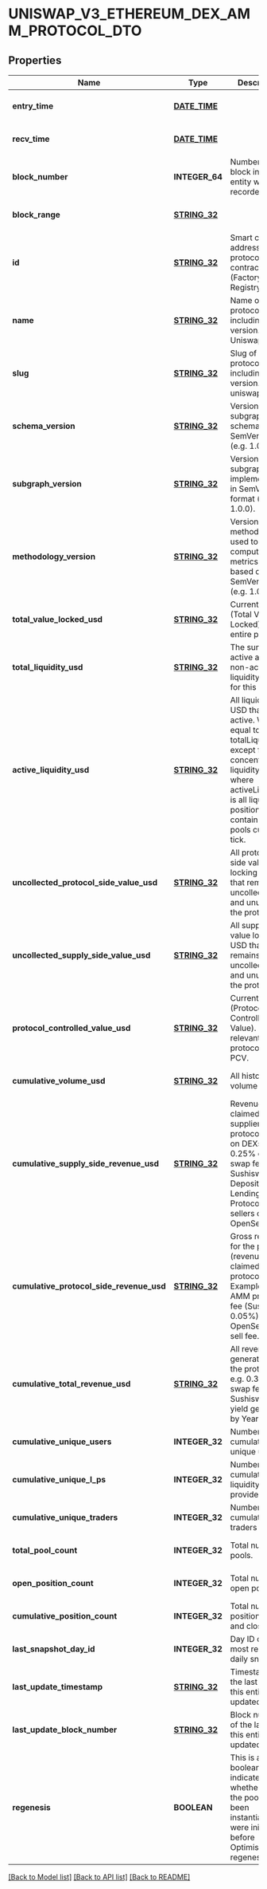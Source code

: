 # UNISWAP_V3_ETHEREUM_DEX_AMM_PROTOCOL_DTO

## Properties
Name | Type | Description | Notes
------------ | ------------- | ------------- | -------------
**entry_time** | [**DATE_TIME**](DATE_TIME.md) |  | [optional] [default to null]
**recv_time** | [**DATE_TIME**](DATE_TIME.md) |  | [optional] [default to null]
**block_number** | **INTEGER_64** | Number of block in which entity was recorded. | [optional] [default to null]
**block_range** | [**STRING_32**](STRING_32.md) |  | [optional] [default to null]
**id** | [**STRING_32**](STRING_32.md) | Smart contract address of the protocol&#39;s main contract (Factory, Registry, etc). | [optional] [default to null]
**name** | [**STRING_32**](STRING_32.md) | Name of the protocol, including version. e.g. Uniswap v3. | [optional] [default to null]
**slug** | [**STRING_32**](STRING_32.md) | Slug of protocol, including version. e.g. uniswap-v3. | [optional] [default to null]
**schema_version** | [**STRING_32**](STRING_32.md) | Version of the subgraph schema, in SemVer format (e.g. 1.0.0). | [optional] [default to null]
**subgraph_version** | [**STRING_32**](STRING_32.md) | Version of the subgraph implementation, in SemVer format (e.g. 1.0.0). | [optional] [default to null]
**methodology_version** | [**STRING_32**](STRING_32.md) | Version of the methodology used to compute metrics, loosely based on SemVer format (e.g. 1.0.0). | [optional] [default to null]
**total_value_locked_usd** | [**STRING_32**](STRING_32.md) | Current TVL (Total Value Locked) of the entire protocol. | [optional] [default to null]
**total_liquidity_usd** | [**STRING_32**](STRING_32.md) | The sum of all active and non-active liquidity in USD for this pool. | [optional] [default to null]
**active_liquidity_usd** | [**STRING_32**](STRING_32.md) | All liquidity in USD that is active. Will be equal to totalLiquidity except for in concentrated liquidity - where activeLiquidity is all liquidity positions that contain the pools current tick. | [optional] [default to null]
**uncollected_protocol_side_value_usd** | [**STRING_32**](STRING_32.md) | All protocol-side value locking in USD that remains uncollected and unused in the protocol. | [optional] [default to null]
**uncollected_supply_side_value_usd** | [**STRING_32**](STRING_32.md) | All supply-side value locking in USD that remains uncollected and unused in the protocol. | [optional] [default to null]
**protocol_controlled_value_usd** | [**STRING_32**](STRING_32.md) | Current PCV (Protocol Controlled Value). Only relevant for protocols with PCV. | [optional] [default to null]
**cumulative_volume_usd** | [**STRING_32**](STRING_32.md) | All historical volume in USD. | [optional] [default to null]
**cumulative_supply_side_revenue_usd** | [**STRING_32**](STRING_32.md) | Revenue claimed by suppliers to the protocol. LPs on DEXs (e.g. 0.25% of the swap fee in Sushiswap). Depositors on Lending Protocols. NFT sellers on OpenSea. | [optional] [default to null]
**cumulative_protocol_side_revenue_usd** | [**STRING_32**](STRING_32.md) | Gross revenue for the protocol (revenue claimed by protocol). Examples: AMM protocol fee (Sushi’s 0.05%). OpenSea 10% sell fee. | [optional] [default to null]
**cumulative_total_revenue_usd** | [**STRING_32**](STRING_32.md) | All revenue generated by the protocol. e.g. 0.30% of swap fee in Sushiswap, all yield generated by Yearn. | [optional] [default to null]
**cumulative_unique_users** | **INTEGER_32** | Number of cumulative unique users. | [optional] [default to null]
**cumulative_unique_l_ps** | **INTEGER_32** | Number of cumulative liquidity providers. | [optional] [default to null]
**cumulative_unique_traders** | **INTEGER_32** | Number of cumulative traders | [optional] [default to null]
**total_pool_count** | **INTEGER_32** | Total number of pools. | [optional] [default to null]
**open_position_count** | **INTEGER_32** | Total number of open positions. | [optional] [default to null]
**cumulative_position_count** | **INTEGER_32** | Total number of positions (open and closed). | [optional] [default to null]
**last_snapshot_day_id** | **INTEGER_32** | Day ID of the most recent daily snapshot. | [optional] [default to null]
**last_update_timestamp** | [**STRING_32**](STRING_32.md) | Timestamp of the last time this entity was updated | [optional] [default to null]
**last_update_block_number** | [**STRING_32**](STRING_32.md) | Block number of the last time this entity was updated. | [optional] [default to null]
**regenesis** | **BOOLEAN** | This is a boolean to indicate whether or not the pools have been instantiated the were initialized before Optimism regenesis. | [optional] [default to null]

[[Back to Model list]](../README.md#documentation-for-models) [[Back to API list]](../README.md#documentation-for-api-endpoints) [[Back to README]](../README.md)


